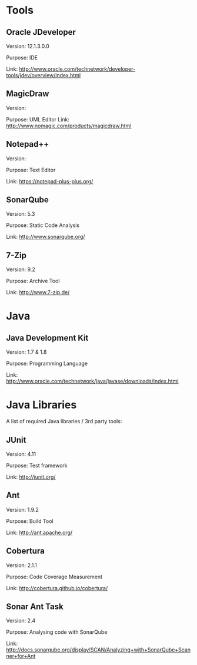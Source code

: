 Tools
=====

Oracle JDeveloper
-----------------

Version: 12.1.3.0.0

Purpose: IDE

Link: http://www.oracle.com/technetwork/developer-tools/jdev/overview/index.html


MagicDraw
---------

Version:

Purpose: UML Editor
Link: http://www.nomagic.com/products/magicdraw.html


Notepad++
---------

Version:

Purpose: Text Editor

Link: https://notepad-plus-plus.org/


SonarQube
---------

Version: 5.3

Purpose: Static Code Analysis

Link: http://www.sonarqube.org/


7-Zip
----

Version: 9.2

Purpose: Archive Tool

Link: http://www.7-zip.de/


Java
====

Java Development Kit
--------------------

Version: 1.7 & 1.8

Purpose: Programming Language

Link: http://www.oracle.com/technetwork/java/javase/downloads/index.html


Java Libraries
==============

A list of required Java libraries / 3rd party tools:

JUnit
-----

Version: 4.11

Purpose: Test framework

Link: http://junit.org/


Ant
---

Version: 1.9.2

Purpose: Build Tool

Link: http://ant.apache.org/


Cobertura
---------

Version: 2.1.1

Purpose: Code Coverage Measurement

Link: http://cobertura.github.io/cobertura/


Sonar Ant Task
--------------

Version: 2.4

Purpose: Analysing code with SonarQube

Link: http://docs.sonarqube.org/display/SCAN/Analyzing+with+SonarQube+Scanner+for+Ant
